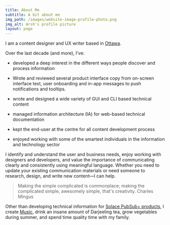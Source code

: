 ```yaml
---
title: About Me
subtitle: A bit about me
img_path: /images/website-image-profile-photo.png
img_alt: Arsh's profile picture
layout: page
---
```

I am a content designer and UX writer based in [Ottawa](https://theplanetd.com/things-to-do-in-ottawa/).

Over the last decade (and more), I’ve:

*   developed a deep interest in the different ways people discover and process information

*   Wrote and reviewed several product interface copy from on-screen interface text, user onboarding and in-app messages to push notifications and tooltips.

*   wrote and designed a wide variety of GUI and CLI based technical content

*   managed information architecture (IA) for web-based technical documentation

*   kept the end-user at the centre for all content development process

*   enjoyed working with some of the smartest individuals in the information and technology sector

I identify and understand the user and business needs, enjoy working with designers and developers, and value the importance of communicating clearly and consistently using meaningful language. Whether you need to update your existing communication materials or need someone to research, design, and write new content—I can help.

> Making the simple complicated is commonplace; making the complicated simple, awesomely simple, that's creativity. Charles Mingus

Other than developing technical information for [Solace PubSub+ products](https://solace.com/products/platform/), I create [Music](/music), drink an insane amount of Darjeeling tea, grow vegetables during summer, and spend time quality time with my family.
